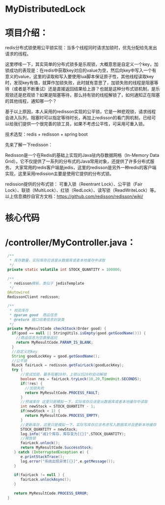 # MyDistributedLock
# 项目介绍：
redis分布式锁使用公平锁实现：当多个线程同时请求加锁时，优先分配给先发出请求的线程。

这里啰嗦一下，其实简单的分布式锁多是乐观锁，大概意思是自定义一个key，加锁成功的表现是：在redis中获取key对应的value为空，然后向key中写入一个有意义的value，这里的读取和写入要使用lua脚本保证原子性，其他线程读取key时，发现key有值，就算作加锁失败，此时就有意思了，加锁失败的线程是阻塞等待（或者是不断重试）还是直接返回结果给上游？也就是这种分布式锁机制，是乐观锁还是悲观锁？如果是阻塞等待，那么持有锁的线程解锁了，如何通知正在阻塞的其他线程，通知哪一个？

基于以上原因，本人采用的redisson实现的公平锁，它是一种悲观锁，请求线程会进入队列，阻塞时可以指定等待时长，再加上redisson的看门狗机制，已经可以给我们提供一个很完善的锁工具，如果不考虑公平性，可采用可重入锁。

技术选型：redis + redisson + spring boot

先来了解一下redisson：

Redisson是一个在Redis的基础上实现的Java驻内存数据网格（In-Memory Data Grid）。它不仅提供了一系列的分布式的Java常用对象，还提供了许多分布式服务。
大家常用的redis客户端是jedis，这里的redisson是另外一种redis的客户端实现，这里采用redission主要是使用它提供的分布式锁。

redission提供的分布式锁：
 可重入锁（Reentrant Lock）、公平锁（Fair Lock）、联锁（MultiLock）、红锁（RedLock）、读写锁（ReadWriteLock）等。
以上信息摘抄自官方文档：https://github.com/redisson/redisson/wiki/


# 核心代码
# /controller/MyController.java：
```java
 /**
  * 库存数量，实际库存应该是从数据库或者本地缓存中读取
  */
 private static volatile int STOCK_QUANTITY = 100000;
	
 /**
  * redisson模板，类似于 jedisTemplate
  */
 @Autowired
 RedissonClient redisson;

 /**
  * 校验库存
  * @param good  商品信息
  * @return 接口结果信息封装类
  */
 private MyResultCode checkStock(Order good) {
   if(good == null || StringUtils.isEmpty(good.getGoodName())) {
     //商品信息为空直接返回
     return MyResultCode.PARAM_IS_BLANK;
   }
   //自定义的key
   String goodLockKey = good.getGoodName();
   //公平锁
   RLock fairLock = redisson.getFairLock(goodLockKey);
   try {
       //尝试加锁，最多阻塞10秒，上锁以后20秒自动解锁
       boolean res = fairLock.tryLock(10,20,TimeUnit.SECONDS);
       if(!res) {
         //加锁失败
         return MyResultCode.PROCESS_FAULT;
       }
       //预减库存 这里只是模拟一下，实际库存应该是从数据库或者本地缓存中读取
       int newStock = STOCK_QUANTITY - 1;
       if(newStock < 1) {
         return MyResultCode.PROCESS_EMPTY;
       }
       //更新库存，这里只是模拟一下，实际写库存应该考虑写入数据库并且更新本地缓存
       STOCK_QUANTITY = newStock;
       log.info("减1个库存，库存变为[{}]",STOCK_QUANTITY);
       //释放锁
       fairLock.unlock();
       return MyResultCode.SuccessStock;
    } catch (InterruptedException e) {
       e.printStackTrace();
       log.error("系统出现异常[{}]",e.getMessage());
    }
    
    if(fairLock != null ) {
       fairLock.unlockAsync();
    }
		
    return MyResultCode.PROCESS_ERROR;
 }
```
